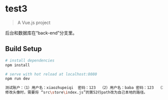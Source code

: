 # test3

> A Vue.js project

后台和数据库在“back-end”分支里。

## Build Setup

``` bash
# install dependencies
npm install

# serve with hot reload at localhost:8080
npm run dev

测试账户：（1）用户名：xiaozhupeiqi  密码：123  （2）用户名：baba 密码：123  （3）其他账户：用户名为小写拼音，密码为123.可进入数据库表user_info查看。
修改头像时，需要将 “src\store\index.js”的第52行path改为自己本地的路径。
